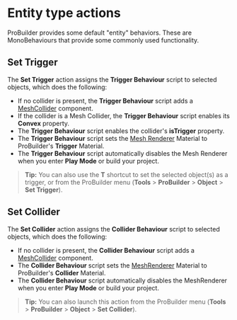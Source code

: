 # Entity type actions

ProBuilder provides some default "entity" behaviors. These are MonoBehaviours that provide some commonly used functionality.




## Set Trigger

The __Set Trigger__ action assigns the **Trigger Behaviour** script to selected objects, which does the following:

- If no collider is present, the **Trigger Behaviour** script adds a [MeshCollider](https://docs.unity3d.com/Manual/class-MeshCollider.md) component.
- If the collider is a Mesh Collider, the **Trigger Behaviour** script enables its **Convex** property.
- The **Trigger Behaviour** script enables the collider's **isTrigger** property.
- The **Trigger Behaviour** script sets the [Mesh Renderer](https://docs.unity3d.com/Manual/class-MeshRenderer.md) Material to ProBuilder's **Trigger** Material.
- The **Trigger Behaviour** script automatically disables the Mesh Renderer when you enter **Play Mode** or build your project.

> **Tip:** You can also use the **T** shortcut to set the selected object(s) as a trigger, or from the ProBuilder menu (**Tools** > **ProBuilder** > **Object** > **Set Trigger**). 



<a name="Collider"></a>

## Set Collider

The __Set Collider__ action assigns the **Collider Behaviour** script to selected objects, which does the following:

- If no collider is present, the **Collider Behaviour** script adds a [MeshCollider](https://docs.unity3d.com/Manual/class-MeshCollider.md) component.
- The **Collider Behaviour** script sets the [MeshRenderer](https://docs.unity3d.com/Manual/class-MeshRenderer.md) Material to ProBuilder's **Collider** Material.
- The **Collider Behaviour** script automatically disables the MeshRenderer when you enter **Play Mode** or build your project.

> **Tip:** You can also launch this action from the ProBuilder menu (**Tools** > **ProBuilder** > **Object** > **Set Collider**).
